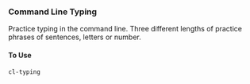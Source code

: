 ### Command Line Typing

Practice typing in the command line. Three different lengths of practice phrases of sentences, letters or number.

#### To Use
```cl-typing```


